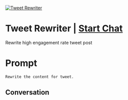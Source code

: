 
[![Tweet Rewriter](https://flow-user-images.s3.us-west-1.amazonaws.com/prompt/A2GQgvnUwwovVNJZ5_2H3/1699582506662)](https://gptcall.net/chat.html?data=%7B%22contact%22%3A%7B%22id%22%3A%22A2GQgvnUwwovVNJZ5_2H3%22%2C%22flow%22%3Atrue%7D%7D)
# Tweet Rewriter | [Start Chat](https://gptcall.net/chat.html?data=%7B%22contact%22%3A%7B%22id%22%3A%22A2GQgvnUwwovVNJZ5_2H3%22%2C%22flow%22%3Atrue%7D%7D)
Rewrite  high engagement rate tweet post

# Prompt

```
Rewrite the content for tweet.
```

## Conversation




